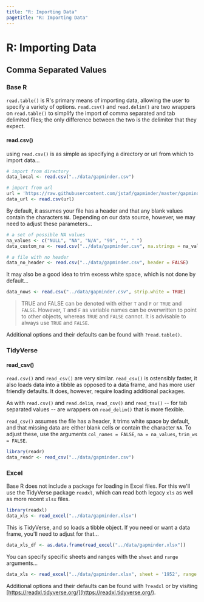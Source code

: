 ```yaml
---
title: "R: Importing Data"
pagetitle: "R: Importing Data"
---
```


# R: Importing Data

## Comma Separated Values

### Base R

`read.table()` is R's primary means of importing data, allowing the user to specify a variety of options. `read.csv()` and `read.delim()` are two wrappers on `read.table()` to simplify the import of comma separated and tab delimited files; the only difference between the two is the delimiter that they expect.

#### read.csv()

using `read.csv()` is as simple as specifying a directory or url from which to import data...


```r
# import from directory
data_local <- read.csv("../data/gapminder.csv")

# import from url
url = 'https://raw.githubusercontent.com/jstaf/gapminder/master/gapminder/gapminder.csv'
data_url <- read.csv(url)
```

By default, it assumes your file has a header and that any blank values contain the characters `NA`. Depending on our data source, however, we may need to adjust these parameters...


```r
# a set of possible NA values
na_values <- c("NULL", "NA", "N/A", "99", "", " ")
data_custom_na <- read.csv("../data/gapminder.csv", na.strings = na_values)

# a file with no header
data_no_header <- read.csv("../data/gapminder.csv", header = FALSE)
```

It may also be a good idea to trim excess white space, which is not done by default...


```r
data_nows <- read.csv("../data/gapminder.csv", strip.white = TRUE)
```

> TRUE and FALSE can be denoted with either `T` and `F` or `TRUE` and `FALSE`. However, `T` and `F` as variable names can be overwritten to point to other objects, whereas `TRUE` and `FALSE` cannot. It is advisable to always use `TRUE` and `FALSE`.

Additional options and their defaults can be found with `?read.table()`.

### TidyVerse

#### read_csv()

`read.csv()` and `read_csv()` are very similar. `read_csv()` is ostensibly faster, it also loads data into a tibble as opposed to a data frame, and has more user friendly defaults. It does, however, require loading additional packages.

As with `read.csv()` and `read.delim`, `read_csv()` and `read_tsv()` -- for tab separated values -- are wrappers on `read_delim()` that is more flexible.

`read_csv()` assumes the file has a header, it trims white space by default, and that missing data are either blank cells or contain the character `NA`. To adjust these, use the arguments `col_names = FALSE`, `na = na_values`, `trim_ws = FALSE`.


```r
library(readr)
data_readr <- read_csv("../data/gapminder.csv")
```

### Excel

Base R does not include a package for loading in Excel files. For this we'll use the TidyVerse package `readxl`, which can read both legacy `xls` as well as more recent `xlsx` files.


```r
library(readxl)
data_xls <- read_excel("../data/gapminder.xlsx")
```

This is TidyVerse, and so loads a tibble object. If you need or want a data frame, you'll need to adjust for that...


```r
data_xls_df <- as.data.frame(read_excel("../data/gapminder.xlsx"))
```

You can specify specific sheets and ranges with the `sheet` and `range` arguments...


```r
data_xls <- read_excel("../data/gapminder.xlsx", sheet = '1952', range = "A1:D5")
```

Additional options and their defaults can be found with `?readxl` or by visiting [https://readxl.tidyverse.org/](https://readxl.tidyverse.org/).
